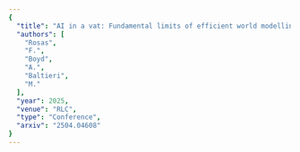```yaml
---
{
  "title": "AI in a vat: Fundamental limits of efficient world modelling for agent sandboxing and interpretability",
  "authors": [
    "Rosas",
    "F.",
    "Boyd",
    "A.",
    "Baltieri",
    "M."
  ],
  "year": 2025,
  "venue": "RLC",
  "type": "Conference",
  "arxiv": "2504.04608"
}
---
```

